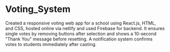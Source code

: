# Voting_System
Created a responsive voting web app for a school using React.js, HTML, and CSS, hosted online via netlify and used Firebase for backend. It ensures single votes by removing buttons after selection and shows a 10-second "Thank You" message before resetting. A notification system confirms votes to students immediately after casting.


